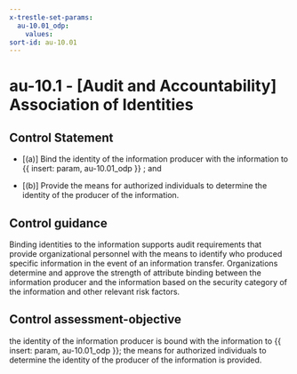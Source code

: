 ```yaml
---
x-trestle-set-params:
  au-10.01_odp:
    values:
sort-id: au-10.01
---
```


# au-10.1 - \[Audit and Accountability\] Association of Identities

## Control Statement

- \[(a)\] Bind the identity of the information producer with the information to {{ insert: param, au-10.01_odp }} ; and

- \[(b)\] Provide the means for authorized individuals to determine the identity of the producer of the information.

## Control guidance

Binding identities to the information supports audit requirements that provide organizational personnel with the means to identify who produced specific information in the event of an information transfer. Organizations determine and approve the strength of attribute binding between the information producer and the information based on the security category of the information and other relevant risk factors.

## Control assessment-objective

the identity of the information producer is bound with the information to {{ insert: param, au-10.01_odp }};
the means for authorized individuals to determine the identity of the producer of the information is provided.
